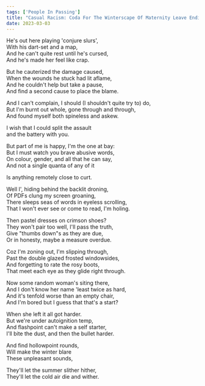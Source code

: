 ```yaml
---  
tags: ['People In Passing']
title: "Casual Racism: Coda For The Winterscape Of Maternity Leave Ending"
date: 2023-03-03
---
```


He's out here playing 'conjure slurs',  
With his dart-set and a map,  
And he can't quite rest until he's cursed,  
And he's made her feel like crap.

But he cauterized the damage caused,  
When the wounds he stuck had lit aflame,  
And he couldn't help but take a pause,  
And find a second cause to place the blame.

And I can't complain, I should (I shouldn't quite try to) do,  
But I'm burnt out whole, gone through and through,  
And found myself both spineless and askew.

I wish that I could split the assault  
and the battery with you.

But part of me is happy, I'm the one at bay:  
But I must watch you brave abusive words,  
On colour, gender, and all that he can say,  
And not a single quanta of any of it

Is anything remotely close to curt.

Well I', hiding behind the backlit droning,  
Of PDFs clung my screen groaning,  
There sleeps seas of words in eyeless scrolling,  
That I won't ever see or come to read, I'm holing.

Then pastel dresses on crimson shoes?  
They won't pair too well, I'll pass the truth,  
Give "thumbs down"s as they are due,  
Or in honesty, maybe a measure overdue.

Coz I'm zoning out, I'm slipping through,  
Past the double glazed frosted windowsides,  
And forgetting to rate the rosy boots,  
That meet each eye as they glide right through.

Now some random woman's siting there,  
And I don't know her name 'least twice as hard,  
And it's tenfold worse than an empty chair,  
And I'm bored but I guess that that's a start?

When she left it all got harder.  
But we're under autoignition temp,  
And flashpoint can't make a self starter,  
I'll bite the dust, and then the bullet harder.

And find hollowpoint rounds,  
Will make the winter blare  
These unpleasant sounds,

They'll let the summer slither hither,  
They'll let the cold air die and wither.
